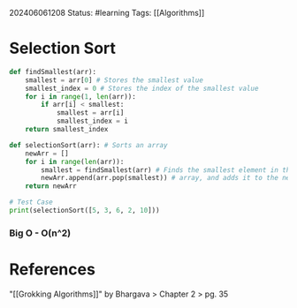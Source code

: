 202406061208
Status: #learning
Tags: [[Algorithms]]
# Selection Sort

```python {hl_lines=[1]}
def findSmallest(arr):
	smallest = arr[0] # Stores the smallest value
	smallest_index = 0 # Stores the index of the smallest value
	for i in range(1, len(arr)):
		if arr[i] < smallest:
			smallest = arr[i]
			smallest_index = i
	return smallest_index

def selectionSort(arr): # Sorts an array
	newArr = []
	for i in range(len(arr)):
		smallest = findSmallest(arr) # Finds the smallest element in the
		newArr.append(arr.pop(smallest)) # array, and adds it to the new array
	return newArr

# Test Case
print(selectionSort([5, 3, 6, 2, 10]))
```

### Big O - O(n^2)
# References
"[[Grokking Algorithms]]" by Bhargava > Chapter 2 > pg. 35